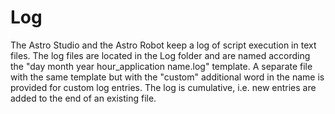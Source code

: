 # Log

The Astro Studio and the Astro Robot keep a log of script execution in text files. The log files are located in the Log folder and are named according the "day month year hour\_application name.log" template. A separate file with the same template but with the "custom" additional word in the name is provided for custom log entries. The log is cumulative, i.e. new entries are added to the end of an existing file.
